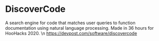 # DiscoverCode
A search engine for code that matches user queries to function documentation using natural language processing.
Made in 36 hours for HooHacks 2020. \n
https://devpost.com/software/discovercode
